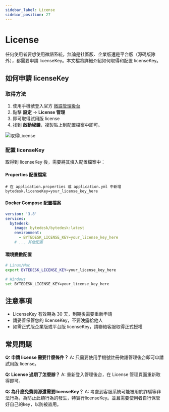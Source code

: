 ```yaml
---
sidebar_label: License
sidebar_position: 27
---
```


# License

任何使用者要想使用微語系統，無論是社區版、企業版還是平台版（源碼版除外），都需要申請 licenseKey。本文檔將詳細介紹如何取得和配置 licenseKey。

## 如何申請 licenseKey

### 取得方法

1. 使用手機號登入官方 [微語管理後台](https://www.weiyuai.cn/admin)
2. 點擊 **設定** -> **License 管理**
3. 即可取得試用版 license
4. 找到 **啟動秘鑰**，複製貼上到配置檔案中即可。

![取得License](/img/faq/faq_13_get_license.png)

### 配置 licenseKey

取得到 licenseKey 後，需要將其填入配置檔案中：

#### Properties 配置檔案

```properties
# 在 application.properties 或 application.yml 中新增
bytedesk.licenseKey=your_license_key_here
```

#### Docker Compose 配置檔案

```yaml
version: '3.8'
services:
  bytedesk:
    image: bytedesk/bytedesk:latest
    environment:
      - BYTEDESK_LICENSE_KEY=your_license_key_here
    # ... 其他配置
```

#### 環境變數配置

```bash
# Linux/Mac
export BYTEDESK_LICENSE_KEY=your_license_key_here

# Windows
set BYTEDESK_LICENSE_KEY=your_license_key_here
```

## 注意事項

- LicenseKey 有效期為 30 天，到期後需要重新申請
- 請妥善保管您的 licenseKey，不要洩露給他人
- 如需正式版企業版或平台版 licenseKey，請聯絡客服取得正式授權

## 常見問題

**Q: 申請 license 需要什麼條件？**
A: 只需要使用手機號註冊微語管理後台即可申請試用版 license。

**Q: License 過期了怎麼辦？**
A: 重新登入管理後台，在 License 管理頁面重新取得即可。

**Q: 為什麼免費開源還需要licenseKey？**
A: 考慮到客服系統可能被用於詐騙等非法行為，為防止此類行為的發生，特實行licenseKey。並且需要使用者自行保管好自己的key，以防被盜用。
